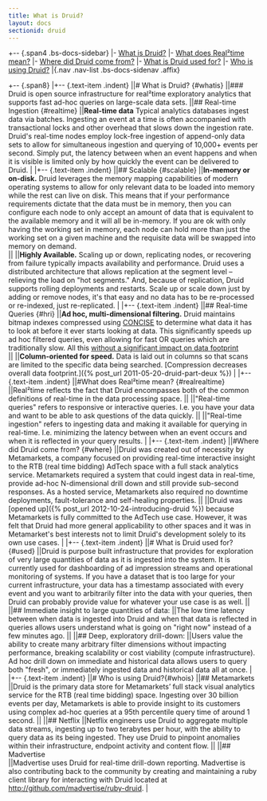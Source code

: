 ```yaml
---
title: What is Druid?
layout: docs
sectionid: druid
---
```


+-- {.span4 .bs-docs-sidebar}
|- [<i class="icon-chevron-right"> </i>What is Druid?](#whatis)
|- [<i class="icon-chevron-right"> </i>What does Real&sup2;time mean?](#realrealtime)
|- [<i class="icon-chevron-right"> </i>Where did Druid come from?](#where)
|- [<i class="icon-chevron-right"> </i>What is Druid used for?](#used)
|- [<i class="icon-chevron-right"> </i>Who is using Druid?](#whois)
|{.nav .nav-list .bs-docs-sidenav .affix}

+-- {.span8}
|+-- {.text-item .indent}
||# What is Druid? {#whatis}
||### Druid is open source infrastructure for real&sup2;time exploratory analytics that supports fast ad-hoc queries on large-scale data sets.
||## Real-time Ingestion {#realtime}
||**Real-time data** Typical analytics databases ingest data via batches.  Ingesting an event at a time is often accompanied with transactional locks and other overhead that slows down the ingestion rate.  Druid's real-time nodes employ lock-free ingestion of append-only data sets to allow for simultaneous ingestion and querying of 10,000+ events per second.  Simply put, the latency between when an event happens and when it is visible is limited only by how quickly the event can be delivered to Druid.
|
|+-- {.text-item .indent}
||## Scalable {#scalable}
||**In-memory or on-disk.** Druid leverages the memory mapping capabilities of modern operating systems to allow for only relevant data to be loaded into memory while the rest can live on disk.  This means that if your performance requirements dictate that the data must be in memory, then you can configure each node to only accept an amount of data that is equivalent to the available memory and it will all be in-memory.  If you are ok with only having the working set in memory, each node can hold more than just the working set on a given machine and the requisite data will be swapped into memory on demand.  
||
||**Highly Available.** Scaling up or down, replicating nodes, or recovering from failure typically impacts availability and performance. Druid uses a distributed architecture that allows replication at the segment level – relieving the load on "hot segments." And, because of replication, Druid supports rolling deployments and restarts. Scale up or scale down just by adding or remove nodes, it's that easy and no data has to be re-processed or re-indexed, just re-replicated.
|
|+-- {.text-item .indent}
||## Real-time Queries {#hri}
||**Ad hoc, multi-dimensional filtering.** Druid maintains bitmap indexes compressed using [CONCISE](http://ricerca.mat.uniroma3.it/users/colanton/concise.html) to determine what data it has to look at before it ever starts looking at data.  This significantly speeds up ad hoc filtered queries, even allowing for fast OR queries which are traditionally slow.  All this [without a significant impact on data footprint](http://metamarkets.com/2012/druid-bitmap-compression/)  
||
||**Column-oriented for speed.** Data is laid out in columns so that scans are limited to the specific data being searched. [Compression decreases overall data footprint.]({% post_url 2011-05-20-druid-part-deux %})
|
|+-- {.text-item .indent}
||#What does Real&sup2;time mean? {#realrealtime}
||Real&sup2;time reflects the fact that Druid encompasses both of the common definitions of real-time in the data processing space.
||
||"Real-time queries" refers to responsive or interactive queries.  I.e. you have your data and want to be able to ask questions of the data quickly.
||
||"Real-time ingestion" refers to ingesting data and making it available for querying in real-time.  I.e. minimizing the latency between when an event occurs and when it is reflected in your query results.
|
|+-- {.text-item .indent}
||#Where did Druid come from? {#where}
||Druid was created out of necessity by Metamarkets, a company focused on providing real-time interactive insight to the RTB (real time bidding) AdTech space with a full stack analytics service.  Metamarkets required a system that could ingest data in real-time, provide ad-hoc N-dimensional drill down and still provide sub-second responses.  As a hosted service, Metamarkets also required no downtime deployments, fault-tolerance and self-healing properties.
||
||Druid was [opened up]({% post_url 2012-10-24-introducing-druid %}) because Metamarkets is fully committed to the AdTech use case.  However, it was felt that Druid had more general applicability to other spaces and it was in Metamarket's best interests not to limit Druid's development solely to its own use cases.
|
|+-- {.text-item .indent}
||# What is Druid used for? {#used}
||Druid is purpose built infrastructure that provides for exploration of very large quantities of data as it is ingested into the system.  It is currently used for dashboarding of ad impression streams and operational monitoring of systems.  If you have a dataset that is too large for your current infrastructure, your data has a timestamp associated with every event and you want to arbitrarily filter into the data with your queries, then Druid can probably provide value for whatever your use case is as well.
||
||## Immediate insight to large quantities of data:
||The low time latency between when data is ingested into Druid and when that data is reflected in queries allows users understand what is going on "right now" instead of a few minutes ago.
||
||## Deep, exploratory drill-down:
||Users value the ability to create many arbitrary filter dimensions without impacting performance, breaking scalability or cost viability (compute infrastructure). Ad hoc drill down on immediate and historical data allows users to query both "fresh", or immediately ingested data and historical data all at once.
|
|+-- {.text-item .indent}
||# Who is using Druid?{#whois}
||## Metamarkets
||Druid is the primary data store for Metamarkets’ full stack visual analytics service for the RTB (real time bidding) space. Ingesting over 30 billion events per day, Metamarkets is able to provide insight to its customers using complex ad-hoc queries at a 95th percentile query time of around 1 second.
||
||## Netflix
||Netflix engineers use Druid to aggregate multiple data streams, ingesting up to two terabytes per hour, with the ability to query data as its being ingested. They use Druid to pinpoint anomalies within their infrastructure, endpoint activity and content flow.
||
||## Madvertise  
||Madvertise uses Druid for real-time drill-down reporting. Madvertise is also contributing back to the community by creating and maintaining a ruby client library for interacting with Druid located at <http://github.com/madvertise/ruby-druid>.
|
